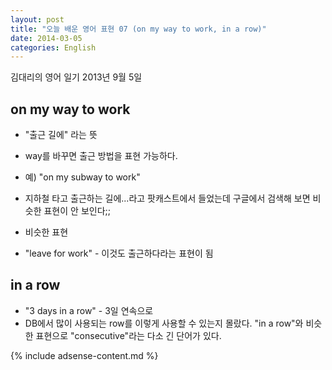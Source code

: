 ```yaml
---
layout: post
title: "오늘 배운 영어 표현 07 (on my way to work, in a row)"
date: 2014-03-05
categories: English
---
```


김대리의 영어 일기 2013년 9월 5일

## on my way to work

- "출근 길에" 라는 뜻
- way를 바꾸면 출근 방법을 표현 가능하다.
 - 예) "on my subway to work"
 - 지하철 타고 출근하는 길에...라고 팟캐스트에서 들었는데 구글에서 검색해 보면 비슷한 표현이 안 보인다;;

- 비슷한 표현
 - "leave for work" - 이것도 출근하다라는 표현이 됨

## in a row

- "3 days in a row" - 3일 연속으로
- DB에서 많이 사용되는 row를 이렇게 사용할 수 있는지 몰랐다. "in a row"와 비슷한 표현으로 "consecutive"라는 다소 긴 단어가 있다.

{% include adsense-content.md %}
